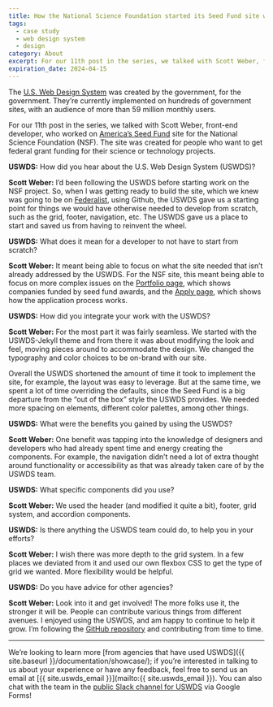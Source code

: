 ```yaml
---
title: How the National Science Foundation started its Seed Fund site with USWDS
tags:
  - case study
  - web design system
  - design
category: About
excerpt: For our 11th post in the series, we talked with Scott Weber, front-end developer, who worked on America’s Seed Fund site for the National Science Foundation (NSF). The site was created for people who want to get federal grant funding for their science or technology projects.
expiration_date: 2024-04-15
---
```


The [U.S. Web Design System](https://designsystem.digital.gov/) was created by the government, for the government. They’re currently implemented on hundreds of government sites, with an audience of more than 59 million monthly users.

For our 11th post in the series, we talked with Scott Weber, front-end developer, who worked on [America’s Seed Fund](https://seedfund.nsf.gov/) site for the National Science Foundation (NSF). The site was created for people who want to get federal grant funding for their science or technology projects.

**USWDS:** How did you hear about the U.S. Web Design System (USWDS)?

**Scott Weber:** I’d been following the USWDS before starting work on the NSF project. So, when I was getting ready to build the site, which we knew was going to be on [Federalist](https://federalist.18f.gov/), using Github, the USWDS gave us a starting point for things we would have otherwise needed to develop from scratch, such as the grid, footer, navigation, etc. The USWDS gave us a place to start and saved us from having to reinvent the wheel.

**USWDS:** What does it mean for a developer to not have to start from scratch?

**Scott Weber:** It meant being able to focus on what the site needed that isn’t already addressed by the USWDS. For the NSF site, this meant being able to focus on more complex issues on the [Portfolio page](https://seedfund.nsf.gov/portfolio/), which shows companies funded by seed fund awards, and the [Apply page](https://seedfund.nsf.gov/apply/), which shows how the application process works.

**USWDS:** How did you integrate your work with the USWDS?

**Scott Weber:** For the most part it was fairly seamless. We started with the USWDS-Jekyll theme and from there it was about modifying the look and feel, moving pieces around to accommodate the design. We changed the typography and color choices to be on-brand with our site.

Overall the USWDS shortened the amount of time it took to implement the site, for example, the layout was easy to leverage. But at the same time, we spent a lot of time overriding the defaults, since the Seed Fund is a big departure from the “out of the box” style the USWDS provides. We needed more spacing on elements, different color palettes, among other things.

**USWDS:** What were the benefits you gained by using the USWDS?

**Scott Weber:** One benefit was tapping into the knowledge of designers and developers who had already spent time and energy creating the components. For example, the navigation didn’t need a lot of extra thought around functionality or accessibility as that was already taken care of by the USWDS team.

**USWDS:** What specific components did you use?

**Scott Weber:** We used the header (and modified it quite a bit), footer, grid system, and accordion components.

**USWDS:** Is there anything the USWDS team could do, to help you in your efforts?

**Scott Weber:** I wish there was more depth to the grid system. In a few places we deviated from it and used our own flexbox CSS to get the type of grid we wanted. More flexibility would be helpful.

**USWDS:** Do you have advice for other agencies?

**Scott Weber:** Look into it and get involved! The more folks use it, the stronger it will be. People can contribute various things from different avenues. I enjoyed using the USWDS, and am happy to continue to help it grow. I’m following the [GitHub repository](https://github.com/uswds/uswds) and contributing from time to time.

---

We’re looking to learn more [from agencies that have used USWDS]({{ site.baseurl }}/documentation/showcase/); if you’re interested in talking to us about your experience or have any feedback, feel free to send us an email at [{{ site.uswds_email }}](mailto:{{ site.uswds_email }}). You can also chat with the team in the [public Slack channel for USWDS](https://chat.18f.gov/) via Google Forms!
